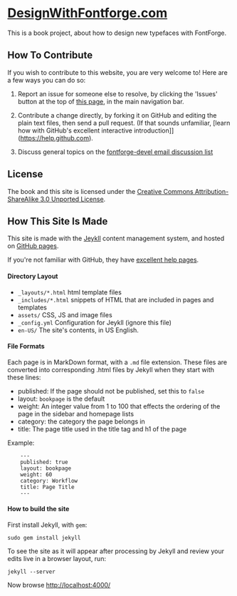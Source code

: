 [DesignWithFontforge.com](http://designwithfontforge.com)
=======================

This is a book project, about how to design new typefaces with FontForge.

## How To Contribute

If you wish to contribute to this website, you are very welcome to! Here are a few ways you can do so:

1. Report an issue for someone else to resolve, by clicking the 'Issues' button at the top of [this page](http://github.com/fontforge/designwithfontforge.com), in the main navigation bar.

2. Contribute a change directly, by forking it on GitHub and editing the plain text files, then send a pull request. (If that sounds unfamiliar, [learn how with GitHub's excellent interactive introduction]](https://help.github.com).

3. Discuss general topics on the [fontforge-devel email discussion list](http://fontforge.10959.n7.nabble.com/Developer-f3.html) 

## License

The book and this site is licensed under the [Creative Commons Attribution-ShareAlike 3.0 Unported License](http://creativecommons.org/licenses/by-sa/3.0/).

## How This Site Is Made

This site is made with the [Jeykll](https://github.com/mojombo/jekyll/wiki/Usage) content management system, and hosted on [GitHub pages](http://pages.github.com).

If you're not familiar with GitHub, they have [excellent help pages](https://help.github.com).

#### Directory Layout

- `_layouts/*.html` html template files
- `_includes/*.html` snippets of HTML that are included in pages and templates
- `assets/` CSS, JS and image files
- `_config.yml` Configuration for Jeykll (ignore this file)
- `en-US/` The site's contents, in US English. 

#### File Formats

Each page is in MarkDown format, with a `.md` file extension. These files are converted into corresponding .html files by Jekyll when they start with these lines:

- published: If the page should not be published, set this to `false`
- layout: `bookpage` is the default
- weight: An integer value from 1 to 100 that effects the ordering of the page in the sidebar and homepage lists
- category: the category the page belongs in
- title: The page title used in the title tag and h1 of the page

Example:

```
    ---
    published: true
    layout: bookpage
    weight: 60
    category: Workflow
    title: Page Title
    ---
```

#### How to build the site

First install Jekyll, with `gem`:

    sudo gem install jekyll

To see the site as it will appear after processing by Jekyll and review your edits live in a browser layout, run:

    jekyll --server

Now browse [http://localhost:4000/](http://localhost:4000/)

